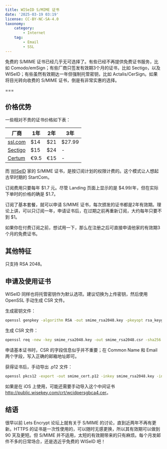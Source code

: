 ```yaml
---
title: WISeID S/MIME 证书
date: '2025-03-19 03:19'
license: CC-BY-NC-SA-4.0
taxonomy:
    category:
        - Internet
    tag:
        - Email
        - SSL
---
```


免费的 S/MIME 证书已经几乎无可选择了。有些已经不再提供免费证书服务，比如 Comodo/emSign；有些厂商只签发有效期3个月的证书，比如 Sectigo，以及 WISeID；有些虽然有效期达一年但强制托管密钥，比如 Actalis/CerSign。如果将目光转向收费的 S/MIME 证书，倒是有非常实惠的选择。

===

## 价格优势

一些相对不贵的证书价格如下表：

| 厂商 | 1年 | 2年 | 3年|
|-----|----|-----|----|
| [ssl.com](https://www.ssl.com/certificates/basic-email-smime-certificates/buy/) | $14 | $21 | $27.99 |
| [Sectigo](https://www.sectigo.com/ssl-certificates-tls/email-smime-certificate) | $15 | $24 | - |
| [Certum](https://shop.certum.eu/certum-s-mime-mailbox.html) | €9.5 | €15 | - |

而 [WISeID](https://wiseid.com/) 家的 S/MIME 证书，是按订阅计划的权限计费的。这个模式让人想起古早时期的 StartCom。

订阅费用只要每年 \$1.7 元。尽管 Landing 页面上显示的是 \$4.99/年，但在实际下单时的价格的确是 \$1.7。

订阅了基本套餐，就可以申请 S/MIME 证书，每次颁发的证书都是2年有效期。理论上讲，可以只订阅一年，申请证书后，在过期之前再重新订阅，大约每年只要不到 \$1。

如果你在付费订阅之前，想试用一下，那么在注册之后可直接申请他家的有效期3个月的免费证书。

## 其他特征

只支持 RSA 2048。

## 申请及使用证书

WISeID 同样也将托管密钥作为默认选项。建议切换为上传密钥，然后使用 OpenSSL 手动生成 CSR 文件。

生成密钥文件：

```bash
openssl genpkey -algorithm RSA -out smime_rsa2048.key -pkeyopt rsa_keygen_bits:2048
```

生成 CSR 文件：

```bash
openssl req -new -key smime_rsa2048.key -out smime_rsa2048.csr -sha256
```

申请基本证书时，CSR 的字段信息似乎并不重要；在 Common Name 和 Email 两个字段，写入正确的邮箱地址即可。

获得证书后，手动导出 .p12 文件：

```bash
openssl pkcs12 -export -out smime_cert.p12 -inkey smime_rsa2048.key -in smime_rsa2048.crt -certfile smime_rsa2048.crt
```

如果是在 iOS 上使用，可能还需要手动导入这个中间证书 <http://public.wisekey.com/crt/wcidpersgbca4.cer>。

## 结语

很早以前 Lets Encrypt 论坛上就有关于 S/MIME 的讨论，直到近两年不再有更新。HTTPS 的证书是一次性使用的，可以随时无感更换，所以其有效期可以做到 90 天及更短。但 S/MIME 并不适用，太短的有效期带来的只有麻烦。每个月发邮件不多的日常场合，还是选近乎免费的 WISeID 吧！
